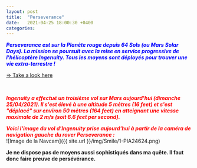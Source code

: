```yaml
---
layout: post
title:  "Perseverance"
date:   2021-04-25 18:00:30 +0400
categories: 
---
```

<span style="color: blue">***Perseverance est sur la Planète rouge depuis 64 Sols (ou Mars Solar Days). La mission se poursuit avec la mise en service progressive de l'hélicoptère Ingenuity. Tous les moyens sont déployés pour trouver une vie extra-terrestre !***</span>

<a href="https://mars.nasa.gov/mars2020/" target="_blank">=> Take a look here</a>
<!---
<span><a href="https://www.youtube.com/watch?v=ND7YO715QOE" target="_blank">Suivre ici en direct le premier vol d'ingenuity le 12/04/2021 à partir de 11h30 (heure Réunion)</a></span>
--->
<br>

<span style="color: red">***Ingenuity a effectué un troisième vol sur Mars aujourd'hui (dimanche 25/04/2021). Il s'est élevé à une altitude 5 mètres (16 feet) et s'est "déplacé" sur environ 50 mètres (164 feet) en atteignant une vitesse maximale de 2 m/s (soit 6.6 feet per second).***</span>

<span style="color: red">***Voici l'image du vol d'Ingenuity prise aujourd'hui à partir de la caméra de navigation gauche du rover Perseverance :***</span>
<br>
![Image de la Navcam]({{ site.url }}/img/Smile/1-PIA24624.png)



**Je ne dispose pas de moyens aussi sophistiqués dans ma quête. Il faut donc faire preuve de persévérance.**
